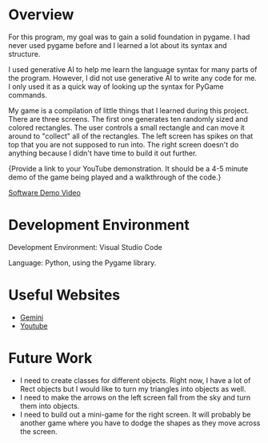 # Overview

For this program, my goal was to gain a solid foundation in pygame. I had never used pygame before and I learned a lot about its syntax and structure. 

I used generative AI to help me learn the language syntax for many parts of the program. However, I did not use generative AI to write any code for me. I only used it as a quick way of looking up the syntax for PyGame commands.

My game is a compilation of little things that I learned during this project. There are three screens. The first one generates ten randomly sized and colored rectangles. The user controls a small rectangle and can move it around to "collect" all of the rectangles. The left screen has spikes on that top that you are not supposed to run into. The right screen doesn't do anything because I didn't have time to build it out further.

{Provide a link to your YouTube demonstration.  It should be a 4-5 minute demo of the game being played and a walkthrough of the code.}

[Software Demo Video](http://youtube.link.goes.here)

# Development Environment

Development Environment: Visual Studio Code

Language: Python, using the Pygame library.

# Useful Websites

* [Gemini](https://gemini.google.com/app)
* [Youtube](https://www.youtube.com/)

# Future Work

* I need to create classes for different objects. Right now, I have a lot of Rect objects but I would like to turn my triangles into objects as well.
* I need to make the arrows on the left screen fall from the sky and turn them into objects.
* I need to build out a mini-game for the right screen. It will probably be another game where you have to dodge the shapes as they move across the screen.
